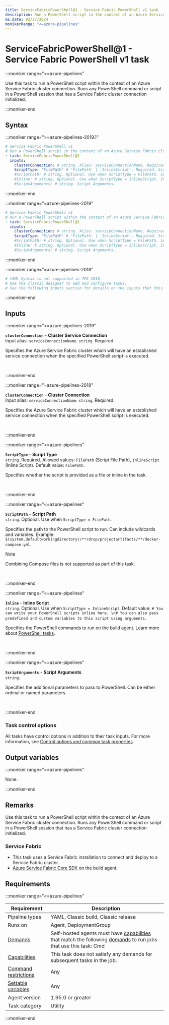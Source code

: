 ```yaml
---
title: ServiceFabricPowerShell@1 - Service Fabric PowerShell v1 task
description: Run a PowerShell script in the context of an Azure Service Fabric cluster connection.
ms.date: 02/27/2024
monikerRange: "<=azure-pipelines"
---
```


# ServiceFabricPowerShell@1 - Service Fabric PowerShell v1 task

<!-- :::description::: -->
:::moniker range="<=azure-pipelines"

<!-- :::editable-content name="description"::: -->
Use this task to run a PowerShell script within the context of an Azure Service Fabric cluster connection. Runs any PowerShell command or script in a PowerShell session that has a Service Fabric cluster connection initialized.
<!-- :::editable-content-end::: -->

:::moniker-end
<!-- :::description-end::: -->

<!-- :::syntax::: -->
## Syntax

:::moniker range=">=azure-pipelines-2019.1"

```yaml
# Service Fabric PowerShell v1
# Run a PowerShell script in the context of an Azure Service Fabric cluster connection.
- task: ServiceFabricPowerShell@1
  inputs:
    clusterConnection: # string. Alias: serviceConnectionName. Required. Cluster Service Connection. 
    ScriptType: 'FilePath' # 'FilePath' | 'InlineScript'. Required. Script Type. Default: FilePath.
    #ScriptPath: # string. Optional. Use when ScriptType = FilePath. Script Path. 
    #Inline: # string. Optional. Use when ScriptType = InlineScript. Inline Script. 
    #ScriptArguments: # string. Script Arguments.
```

:::moniker-end

:::moniker range="=azure-pipelines-2019"

```yaml
# Service Fabric PowerShell v1
# Run a PowerShell script within the context of an Azure Service Fabric cluster connection.
- task: ServiceFabricPowerShell@1
  inputs:
    clusterConnection: # string. Alias: serviceConnectionName. Required. Cluster Service Connection. 
    ScriptType: 'FilePath' # 'FilePath' | 'InlineScript'. Required. Script Type. Default: FilePath.
    #ScriptPath: # string. Optional. Use when ScriptType = FilePath. Script Path. 
    #Inline: # string. Optional. Use when ScriptType = InlineScript. Inline Script. 
    #ScriptArguments: # string. Script Arguments.
```

:::moniker-end

:::moniker range="=azure-pipelines-2018"

```yaml
# YAML Syntax is not supported in TFS 2018.
# Use the classic designer to add and configure tasks.
# See the following Inputs section for details on the inputs that this task supports.
```

:::moniker-end
<!-- :::syntax-end::: -->

<!-- :::inputs::: -->
## Inputs

<!-- :::item name="clusterConnection"::: -->
:::moniker range=">=azure-pipelines-2019"

**`clusterConnection`** - **Cluster Service Connection**<br>
Input alias: `serviceConnectionName`. `string`. Required.<br>
<!-- :::editable-content name="helpMarkDown"::: -->
Specifies the Azure Service Fabric cluster which will have an established service connection when the specified PowerShell script is executed.
<!-- :::editable-content-end::: -->
<br>

:::moniker-end

:::moniker range="=azure-pipelines-2018"

**`clusterConnection`** - **Cluster Connection**<br>
Input alias: `serviceConnectionName`. `string`. Required.<br>
<!-- :::editable-content name="helpMarkDown"::: -->
Specifies the Azure Service Fabric cluster which will have an established service connection when the specified PowerShell script is executed.
<!-- :::editable-content-end::: -->
<br>

:::moniker-end
<!-- :::item-end::: -->
<!-- :::item name="ScriptType"::: -->
:::moniker range="<=azure-pipelines"

**`ScriptType`** - **Script Type**<br>
`string`. Required. Allowed values: `FilePath` (Script File Path), `InlineScript` (Inline Script). Default value: `FilePath`.<br>
<!-- :::editable-content name="helpMarkDown"::: -->
Specifies whether the script is provided as a file or inline in the task.
<!-- :::editable-content-end::: -->
<br>

:::moniker-end
<!-- :::item-end::: -->
<!-- :::item name="ScriptPath"::: -->
:::moniker range="<=azure-pipelines"

**`ScriptPath`** - **Script Path**<br>
`string`. Optional. Use when `ScriptType = FilePath`.<br>
<!-- :::editable-content name="helpMarkDown"::: -->
Specifies the path to the PowerShell script to run. Can include wildcards and variables. Example: `$(system.defaultworkingdirectory)/**/drop/projectartifacts/**/docker-compose.yml`.
> [!NOTE]
> Combining Compose files is not supported as part of this task.
<!-- :::editable-content-end::: -->
<br>

:::moniker-end
<!-- :::item-end::: -->
<!-- :::item name="Inline"::: -->
:::moniker range="<=azure-pipelines"

**`Inline`** - **Inline Script**<br>
`string`. Optional. Use when `ScriptType = InlineScript`. Default value: `# You can write your PowerShell scripts inline here. \n# You can also pass predefined and custom variables to this script using arguments`.<br>
<!-- :::editable-content name="helpMarkDown"::: -->
Specifies the PowerShell commands to run on the build agent. Learn more about [PowerShell tasks](/azure/devops/pipelines/tasks/utility/powershell).
<!-- :::editable-content-end::: -->
<br>

:::moniker-end
<!-- :::item-end::: -->
<!-- :::item name="ScriptArguments"::: -->
:::moniker range="<=azure-pipelines"

**`ScriptArguments`** - **Script Arguments**<br>
`string`.<br>
<!-- :::editable-content name="helpMarkDown"::: -->
Specifies the additional parameters to pass to PowerShell. Can be either ordinal or named parameters.
<!-- :::editable-content-end::: -->
<br>

:::moniker-end
<!-- :::item-end::: -->

### Task control options

All tasks have control options in addition to their task inputs. For more information, see [Control options and common task properties](/azure/devops/pipelines/yaml-schema/steps-task#common-task-properties).
<!-- :::inputs-end::: -->

<!-- :::outputVariables::: -->
## Output variables

:::moniker range="<=azure-pipelines"

None.

:::moniker-end
<!-- :::outputVariables-end::: -->

<!-- :::remarks::: -->
<!-- :::editable-content name="remarks"::: -->
## Remarks

Use this task to run a PowerShell script within the context of an Azure Service Fabric cluster connection.
Runs any PowerShell command or script in a PowerShell session that has a Service Fabric cluster connection initialized.

### Service Fabric

* This task uses a Service Fabric installation to connect and deploy to a Service Fabric cluster.
* [Azure Service Fabric Core SDK](https://www.microsoft.com/web/handlers/webpi.ashx?command=getinstallerredirect&appid=MicrosoftAzure-ServiceFabric-CoreSDK) on the build agent.
<!-- :::editable-content-end::: -->
<!-- :::remarks-end::: -->

<!-- :::examples::: -->
<!-- :::editable-content name="examples"::: -->
<!-- :::editable-content-end::: -->
<!-- :::examples-end::: -->

<!-- :::properties::: -->
## Requirements

:::moniker range="<=azure-pipelines"

| Requirement | Description |
|-------------|-------------|
| Pipeline types | YAML, Classic build, Classic release |
| Runs on | Agent, DeploymentGroup |
| [Demands](/azure/devops/pipelines/process/demands) | Self-hosted agents must have [capabilities](/azure/devops/pipelines/agents/agents#capabilities) that match the following [demands](/azure/devops/pipelines/process/demands) to run jobs that use this task: Cmd |
| [Capabilities](/azure/devops/pipelines/agents/agents#capabilities) | This task does not satisfy any demands for subsequent tasks in the job. |
| [Command restrictions](/azure/devops/pipelines/security/templates#agent-logging-command-restrictions) | Any |
| [Settable variables](/azure/devops/pipelines/security/templates#agent-logging-command-restrictions) | Any |
| Agent version |  1.95.0 or greater |
| Task category | Utility |

:::moniker-end
<!-- :::properties-end::: -->

<!-- :::see-also::: -->
<!-- :::editable-content name="seeAlso"::: -->
<!-- :::editable-content-end::: -->
<!-- :::see-also-end::: -->